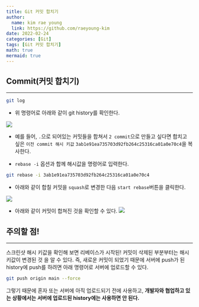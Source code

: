 ```yaml
---
title: Git 커밋 합치기
author:
  name: kim rae young
  link: https://github.com/raeyoung-kim
date: 2022-02-24
categories: [Git]
tags: [Git 커밋 합치기]
math: true
mermaid: true
---
```


## Commit(커밋 합치기)
---
```bash
git log
```

- 위 명령어로 아래와 같이 git history를 확인한다.

![](https://images.velog.io/images/760kry/post/09baa48f-34a7-4095-95b6-c908c355a7fc/Screen%20Shot%202022-02-24%20at%2010.00.41%20PM.png)

- 예를 들어, `.`으로 되어있는 커밋들을 합쳐서 `2 commit`으로 만들고 싶다면
합치고 싶은 `이전 commit 해시 키값` `3ab1e91ea735703d92fb264c25316ca01a0e70c4`을 복사한다.

- `rebase -i` 옵션과 합께 해시값을 명령어로 입력한다.
```bash
git rebase -i 3ab1e91ea735703d92fb264c25316ca01a0e70c4 
```
- 아래와 같이 합칠 커밋을 `squash`로 변경한 다음 `start rebase`버튼을 클릭한다.

![](https://images.velog.io/images/760kry/post/8a1a2fc9-8768-41dd-a35a-f95aee36ec19/Screen%20Shot%202022-02-24%20at%2010.06.59%20PM.png)

- 아래와 같이 커밋이 합쳐진 것을 확인할 수 있다.
![](https://images.velog.io/images/760kry/post/c9006b3f-7152-4885-8630-edf370f7901f/Screen%20Shot%202022-02-24%20at%2010.07.48%20PM.png)


## 주의할 점!
---
스크린샷 해시 키값을 확인해 보면 리베이스가 시작된! 커밋이 삭제된 부분부터는 해시 키값이 변경된 것 을 알 수 있다.
즉, 새로운 커밋이 되었기 때문에 서버에 push가 된 history에 push를 하려면 아래 명령어로 서버에 업로드할 수 있다.
```bash
git push origin main --force
```
그렇기 때문에 혼자 또는 서버에 아직 업로드되기 전에 사용하고, **개발자와 협업하고 있는 상황에서는 서버에 업로드된 history에는 사용하면 안 된다.**
